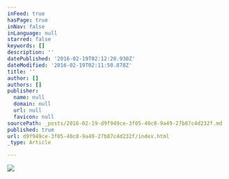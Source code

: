 ```yaml
---
inFeed: true
hasPage: true
inNav: false
inLanguage: null
starred: false
keywords: []
description: ''
datePublished: '2016-02-19T02:12:20.930Z'
dateModified: '2016-02-19T02:11:50.878Z'
title: ''
author: []
authors: []
publisher:
  name: null
  domain: null
  url: null
  favicon: null
sourcePath: _posts/2016-02-19-d9f949ce-3f05-40c8-9a49-27b87c4d232f.md
published: true
url: d9f949ce-3f05-40c8-9a49-27b87c4d232f/index.html
_type: Article

---
```

![](https://the-grid-user-content.s3-us-west-2.amazonaws.com/65f80117-2cc7-485e-98fe-85ddc078a29b.jpg)